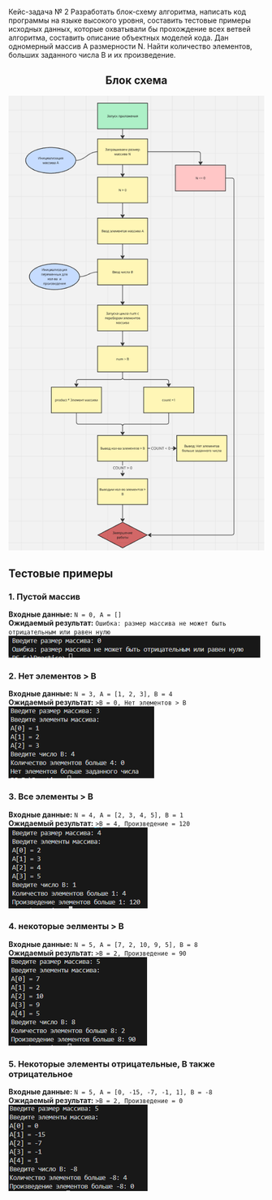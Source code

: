 Кейс-задача № 2 Разработать блок-схему алгоритма, написать код программы на языке высокого уровня, составить тестовые примеры исходных данных, которые охватывали бы прохождение всех ветвей алгоритма, составить описание объектных моделей кода. Дан одномерный массив А размерности N. Найти количество элементов, больших заданного числа В и их произведение.

<h2 align="center"><b>Блок схема</b></h2>

![Блок схема](image/scheme.png)

## Тестовые примеры

### 1. Пустой массив

**Входные данные:** `N = 0, A = []`  
**Ожидаемый результат:** `Ошибка: размер массива не может быть отрицательным или равен нулю`  
![Тест 1](image/test1.png)

### 2. Нет элементов > B

**Входные данные:** `N = 3, A = [1, 2, 3], B = 4`  
**Ожидаемый результат:** `>B = 0, Нет элементов > B`
![Тест 2](image/test2.png)

### 3. Все элементы > B

**Входные данные:** `N = 4, A = [2, 3, 4, 5], B = 1`  
**Ожидаемый результат:** `>B = 4, Произведение = 120`  
![Тест 3](image/test3.png)

### 4. некоторые эелменты > B

**Входные данные:** `N = 5, A = [7, 2, 10, 9, 5], B = 8`  
**Ожидаемый результат:** `>B = 2, Произведение = 90`
![Тест 4](image/test4.png)

### 5. Некоторые элементы отрицательные, B также отрицательное

**Входные данные:** `N = 5, A = [0, -15, -7, -1, 1], B = -8`  
**Ожидаемый результат:** `>B = 2, Произведение = 0`
![Тест 5](image/test5.png)
